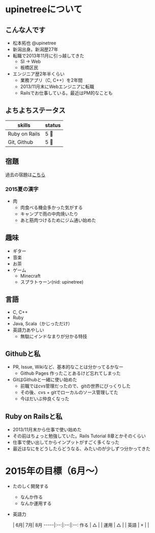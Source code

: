 # upinetreeについて
## こんな人です
* 松本拓也 @upinetree
* 新潟出身。新潟歴27年
* 転職で2013年11月に引っ越してきた
  * SI -> Web
  * 板橋区民
* エンジニア歴2年半くらい
  * 業務アプリ（C, C++）を2年間
  * 2013/11月末にWebエンジニアに転職
  * Railsでお仕事している。最近はPM的なことも

## よちよちステータス

skills        | status
--------------|--------
Ruby on Rails | 5 :cherry_blossom:
Git, Github   | 5 :cherry_blossom:

## 宿題

過去の宿題は[こちら](https://gist.github.com/upinetree/c584c55571b209669867)

### 2015夏の漢字
* 肉
  * 肉食べる機会多かった気がする
  * キャンプで雨の中肉焼いたり
  * あと筋肉つけるためにジム通い始めた

## 趣味
* ギター
* 音楽
* お茶
* ゲーム
  * Minecraft
  * スプラトゥーン(nid: upinetree)

## 言語
* C, C++
* Ruby
* Java, Scala（かじっただけ）
* 英語力あやしい
  * 無駄にインドなまりが分かる特技

## Githubと私
* PR, Issue, Wikiなど、基本的なことは分かってるかなー
  * Github Pages 作ったことあるけど忘れてしまった
* GitはGithubと一緒に使い始めた
  * 前職ではcvs管理だったので、gitの世界にびっくりした
  * その後、cvs + gitでローカルのソース管理してた
  * 今はだいぶ仲良くなった

## Ruby on Railsと私
* 2013/11月末から仕事で使い始めた
* その前はちょっと勉強していた。Rails Tutorial 8章とかそのくらい
* 仕事で使い出してからインプットがすごく多くなった
* 最近はなにをどうしたらどうなる、みたいのが少しずつ分かってきた

# 2015年の目標（6月〜）
* たのしく開発する
  * なんか作る
  * なんか運用する
* 英語力

     | 6月| 7月| 8月
-----|:--:|:--:|:--:
作る | △ |    |
運用 | △ |    |
英語 | × |    |

